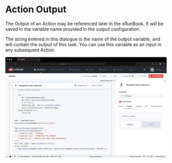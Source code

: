 # Action Output

The Output of an Action may be referenced later in the xRunBook. It will be saved in the variable name provided in the output configuration.

The string entered in this dialogue is the name of the output variable, and will contain the output of this task. You can use this variable as an input in any subsequent Action.&#x20;

![](<../../../.gitbook/assets/Screenshot 2022-08-05 at 11.41.25 AM.png>)
